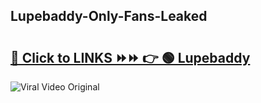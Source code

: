 
 ## Lupebaddy-Only-Fans-Leaked

# <h2><a href="https://clipsfans.com/Lupebaddy&ref=git">🔗 Click to LINKS ⏩⏩ 👉 🟢 Lupebaddy </a></h2>

<a href="https://clipsfans.com/Lupebaddy&ref=git" rel="nofollow" data-target="animated-image.originalLink"><img src="https://i.ibb.co.com/xMMVF88/686577567.gif" alt="Viral Video Original" style="max-width: 100%; display: inline-block;" data-target="animated-image.originalImage"></a>

